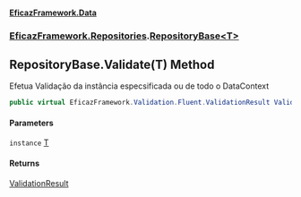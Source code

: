 #### [EficazFramework.Data](EficazFrameworkData.md 'EficazFramework Data')
### [EficazFramework.Repositories](EficazFrameworkData.md#EficazFramework.Repositories 'EficazFramework.Repositories').[RepositoryBase&lt;T&gt;](EficazFramework.Repositories/RepositoryBase_T_.md 'EficazFramework.Repositories.RepositoryBase<T>')

## RepositoryBase<T>.Validate(T) Method

Efetua Validação da instância especsificada ou de todo o DataContext

```csharp
public virtual EficazFramework.Validation.Fluent.ValidationResult Validate(T instance);
```
#### Parameters

<a name='EficazFramework.Repositories.RepositoryBase_T_.Validate(T).instance'></a>

`instance` [T](EficazFramework.Repositories/RepositoryBase_T_.md#EficazFramework.Repositories.RepositoryBase_T_.T 'EficazFramework.Repositories.RepositoryBase<T>.T')

#### Returns
[ValidationResult](EficazFramework.Validation.Fluent/ValidationResult.md 'EficazFramework.Validation.Fluent.ValidationResult')